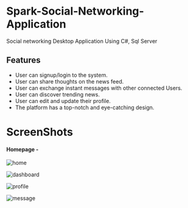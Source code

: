 # Spark-Social-Networking-Application
Social networking Desktop Application Using C#, Sql Server

## Features
- User can signup/login to the system.
- User can share thoughts on the news feed.
- User can exchange instant messages with other connected Users.
- User can discover trending news.
- User can edit and update their profile.
- The platform has a top-notch and eye-catching design.

# ScreenShots
#### Homepage -
![home](https://github.com/majadul-007/Spark-Social-Networking-Application/assets/34804043/935465f6-b739-4375-8d7d-27fb0d69b02e)

![dashboard](https://github.com/majadul-007/Spark-Social-Networking-Application/assets/34804043/38312449-2438-4df2-8520-10eb240c1eec)

![profile](https://github.com/majadul-007/Spark-Social-Networking-Application/assets/34804043/4f287d76-9381-4c11-9589-4e1bb825c19e)

![message](https://github.com/majadul-007/Spark-Social-Networking-Application/assets/34804043/f3a0be45-2bc8-4eaa-86fa-7cf98ed0d96f)



